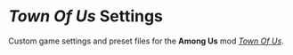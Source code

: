 # *Town Of Us* Settings

Custom game settings and preset files for the **Among Us** mod [*Town Of Us*](https://github.com/polusgg/Town-Of-Us).
